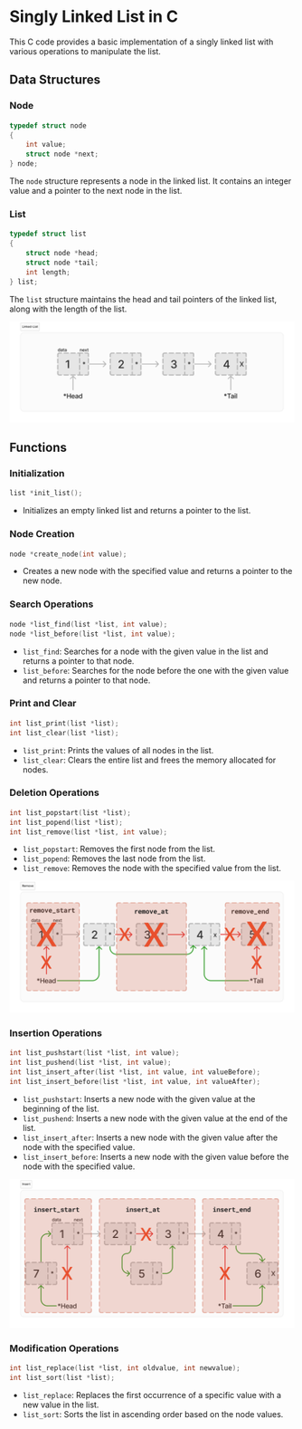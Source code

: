 # Singly Linked List in C

This C code provides a basic implementation of a singly linked list with various operations to manipulate the list.

## Data Structures

### Node
```c
typedef struct node
{
    int value;
    struct node *next;
} node;
```


The `node` structure represents a node in the linked list. It contains an integer value and a pointer to the next node in the list.

### List
```c
typedef struct list
{
    struct node *head;
    struct node *tail;
    int length;
} list;
```

The `list` structure maintains the head and tail pointers of the linked list, along with the length of the list.

![Linked List](/images/Linked-List.png)
## Functions

### Initialization
```c
list *init_list();
```
- Initializes an empty linked list and returns a pointer to the list.

### Node Creation
```c
node *create_node(int value);
```
- Creates a new node with the specified value and returns a pointer to the new node.

### Search Operations
```c
node *list_find(list *list, int value);
node *list_before(list *list, int value);
```
- `list_find`: Searches for a node with the given value in the list and returns a pointer to that node.
- `list_before`: Searches for the node before the one with the given value and returns a pointer to that node.

### Print and Clear
```c
int list_print(list *list);
int list_clear(list *list);
```
- `list_print`: Prints the values of all nodes in the list.
- `list_clear`: Clears the entire list and frees the memory allocated for nodes.

### Deletion Operations
```c
int list_popstart(list *list);
int list_popend(list *list);
int list_remove(list *list, int value);
```
- `list_popstart`: Removes the first node from the list.
- `list_popend`: Removes the last node from the list.
- `list_remove`: Removes the node with the specified value from the list.

![Linked List - Remove functions](/images/Linked-List%20Remove.png)
### Insertion Operations
```c
int list_pushstart(list *list, int value);
int list_pushend(list *list, int value);
int list_insert_after(list *list, int value, int valueBefore);
int list_insert_before(list *list, int value, int valueAfter);
```
- `list_pushstart`: Inserts a new node with the given value at the beginning of the list.
- `list_pushend`: Inserts a new node with the given value at the end of the list.
- `list_insert_after`: Inserts a new node with the given value after the node with the specified value.
- `list_insert_before`: Inserts a new node with the given value before the node with the specified value.

![Linked List - Insert Functions](/images/Link-List%20Insert.png)
### Modification Operations
```c
int list_replace(list *list, int oldvalue, int newvalue);
int list_sort(list *list);
```
- `list_replace`: Replaces the first occurrence of a specific value with a new value in the list.
- `list_sort`: Sorts the list in ascending order based on the node values.